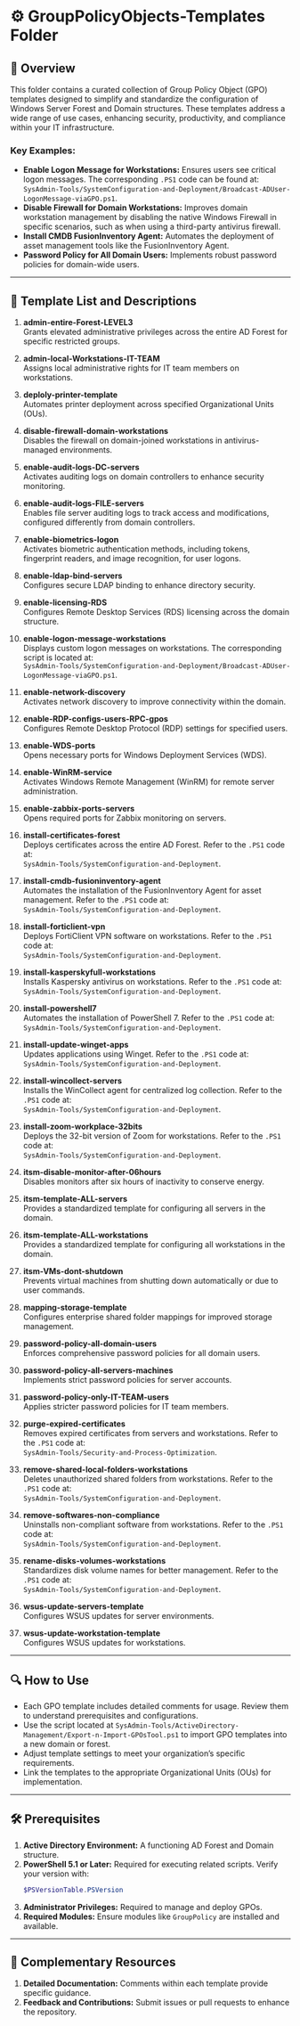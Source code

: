 
# ⚙️ GroupPolicyObjects-Templates Folder

## 📄 Overview

This folder contains a curated collection of Group Policy Object (GPO) templates designed to simplify and standardize the configuration of Windows Server Forest and Domain structures. These templates address a wide range of use cases, enhancing security, productivity, and compliance within your IT infrastructure.

### Key Examples:
- **Enable Logon Message for Workstations:** Ensures users see critical logon messages. The corresponding `.PS1` code can be found at:  
  `SysAdmin-Tools/SystemConfiguration-and-Deployment/Broadcast-ADUser-LogonMessage-viaGPO.ps1`.
- **Disable Firewall for Domain Workstations:** Improves domain workstation management by disabling the native Windows Firewall in specific scenarios, such as when using a third-party antivirus firewall.
- **Install CMDB FusionInventory Agent:** Automates the deployment of asset management tools like the FusionInventory Agent.
- **Password Policy for All Domain Users:** Implements robust password policies for domain-wide users.

---

## 📜 Template List and Descriptions

1. **admin-entire-Forest-LEVEL3**  
   Grants elevated administrative privileges across the entire AD Forest for specific restricted groups.

2. **admin-local-Workstations-IT-TEAM**  
   Assigns local administrative rights for IT team members on workstations.

3. **deploly-printer-template**  
   Automates printer deployment across specified Organizational Units (OUs).

4. **disable-firewall-domain-workstations**  
   Disables the firewall on domain-joined workstations in antivirus-managed environments.

5. **enable-audit-logs-DC-servers**  
   Activates auditing logs on domain controllers to enhance security monitoring.

6. **enable-audit-logs-FILE-servers**  
   Enables file server auditing logs to track access and modifications, configured differently from domain controllers.

7. **enable-biometrics-logon**  
   Activates biometric authentication methods, including tokens, fingerprint readers, and image recognition, for user logons.

8. **enable-ldap-bind-servers**  
   Configures secure LDAP binding to enhance directory security.

9. **enable-licensing-RDS**  
   Configures Remote Desktop Services (RDS) licensing across the domain structure.

10. **enable-logon-message-workstations**  
    Displays custom logon messages on workstations. The corresponding script is located at:  
    `SysAdmin-Tools/SystemConfiguration-and-Deployment/Broadcast-ADUser-LogonMessage-viaGPO.ps1`.

11. **enable-network-discovery**  
    Activates network discovery to improve connectivity within the domain.

12. **enable-RDP-configs-users-RPC-gpos**  
    Configures Remote Desktop Protocol (RDP) settings for specified users.

13. **enable-WDS-ports**  
    Opens necessary ports for Windows Deployment Services (WDS).

14. **enable-WinRM-service**  
    Activates Windows Remote Management (WinRM) for remote server administration.

15. **enable-zabbix-ports-servers**  
    Opens required ports for Zabbix monitoring on servers.

16. **install-certificates-forest**  
    Deploys certificates across the entire AD Forest. Refer to the `.PS1` code at:  
    `SysAdmin-Tools/SystemConfiguration-and-Deployment`.

17. **install-cmdb-fusioninventory-agent**  
    Automates the installation of the FusionInventory Agent for asset management. Refer to the `.PS1` code at:  
    `SysAdmin-Tools/SystemConfiguration-and-Deployment`.

18. **install-forticlient-vpn**  
    Deploys FortiClient VPN software on workstations. Refer to the `.PS1` code at:  
    `SysAdmin-Tools/SystemConfiguration-and-Deployment`.

19. **install-kasperskyfull-workstations**  
    Installs Kaspersky antivirus on workstations. Refer to the `.PS1` code at:  
    `SysAdmin-Tools/SystemConfiguration-and-Deployment`.

20. **install-powershell7**  
    Automates the installation of PowerShell 7. Refer to the `.PS1` code at:  
    `SysAdmin-Tools/SystemConfiguration-and-Deployment`.

21. **install-update-winget-apps**  
    Updates applications using Winget. Refer to the `.PS1` code at:  
    `SysAdmin-Tools/SystemConfiguration-and-Deployment`.

22. **install-wincollect-servers**  
    Installs the WinCollect agent for centralized log collection. Refer to the `.PS1` code at:  
    `SysAdmin-Tools/SystemConfiguration-and-Deployment`.

23. **install-zoom-workplace-32bits**  
    Deploys the 32-bit version of Zoom for workstations. Refer to the `.PS1` code at:  
    `SysAdmin-Tools/SystemConfiguration-and-Deployment`.

24. **itsm-disable-monitor-after-06hours**  
    Disables monitors after six hours of inactivity to conserve energy.

25. **itsm-template-ALL-servers**  
    Provides a standardized template for configuring all servers in the domain.

26. **itsm-template-ALL-workstations**  
    Provides a standardized template for configuring all workstations in the domain.

27. **itsm-VMs-dont-shutdown**  
    Prevents virtual machines from shutting down automatically or due to user commands.

28. **mapping-storage-template**  
    Configures enterprise shared folder mappings for improved storage management.

29. **password-policy-all-domain-users**  
    Enforces comprehensive password policies for all domain users.

30. **password-policy-all-servers-machines**  
    Implements strict password policies for server accounts.

31. **password-policy-only-IT-TEAM-users**  
    Applies stricter password policies for IT team members.

32. **purge-expired-certificates**  
    Removes expired certificates from servers and workstations. Refer to the `.PS1` code at:  
    `SysAdmin-Tools/Security-and-Process-Optimization`.

33. **remove-shared-local-folders-workstations**  
    Deletes unauthorized shared folders from workstations. Refer to the `.PS1` code at:  
    `SysAdmin-Tools/SystemConfiguration-and-Deployment`.

34. **remove-softwares-non-compliance**  
    Uninstalls non-compliant software from workstations. Refer to the `.PS1` code at:  
    `SysAdmin-Tools/SystemConfiguration-and-Deployment`.

35. **rename-disks-volumes-workstations**  
    Standardizes disk volume names for better management. Refer to the `.PS1` code at:  
    `SysAdmin-Tools/SystemConfiguration-and-Deployment`.

36. **wsus-update-servers-template**  
    Configures WSUS updates for server environments.

37. **wsus-update-workstation-template**  
    Configures WSUS updates for workstations.

---

## 🔍 How to Use

- Each GPO template includes detailed comments for usage. Review them to understand prerequisites and configurations.
- Use the script located at `SysAdmin-Tools/ActiveDirectory-Management/Export-n-Import-GPOsTool.ps1` to import GPO templates into a new domain or forest.
- Adjust template settings to meet your organization’s specific requirements.
- Link the templates to the appropriate Organizational Units (OUs) for implementation.

---

## 🛠️ Prerequisites

1. **Active Directory Environment:** A functioning AD Forest and Domain structure.  
2. **PowerShell 5.1 or Later:** Required for executing related scripts. Verify your version with:  
   ```powershell
   $PSVersionTable.PSVersion
   ```  
3. **Administrator Privileges:** Required to manage and deploy GPOs.  
4. **Required Modules:** Ensure modules like `GroupPolicy` are installed and available.

---

## 📄 Complementary Resources

1. **Detailed Documentation:** Comments within each template provide specific guidance.  
2. **Feedback and Contributions:** Submit issues or pull requests to enhance the repository.
